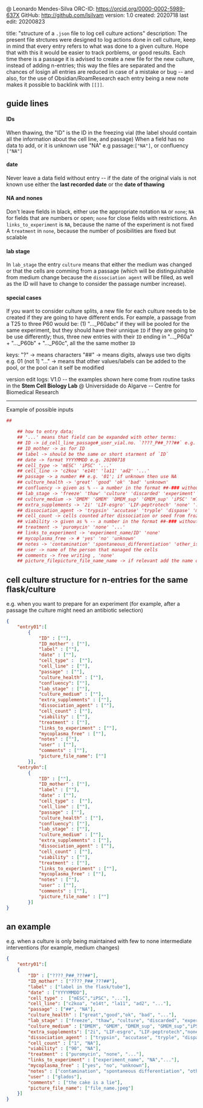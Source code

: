 
 @ Leonardo Mendes-Silva
 ORC-ID: https://orcid.org/0000-0002-5989-637X
 GitHub: http://github.com/lsilvam
version: 1.0
created: 2020718
last edit: 20200823

title: "structure of a `.json` file to log cell culture actions"
description: The present file strctures were designed to log actions done in cell culture, keep in mind 
that every entry refers to what was done to a given culture. Hope that with this it would be easier to track porblems, 
or good results. Each time there is a passage it is advised to create a new file for the new culture, instead of adding n-entries; this way the files are separated and the chances of losign all entries are reduced in case of a mistake or bug -- and also, for the use of Obsidian/RoamResearch each entry being a new note makes it possible to backlink with `[[]]`.

## guide lines
#### IDs
When thawing, the "ID" is the ID in the freezing vial (the label should contain all the information about the cell line, and passage)
When a field has no data to add, or it is unknown use "NA" e.g passage:`["NA"]`, or confluency `["NA"]`
#### date
Never leave a data field without entry -- if the date of the original vials is not known use either the **last recorded date** or the **date of thawing**
#### NA and nones
Don't leave fields in black, either use the appropriate notation `NA` or `none`; `NA` for fields that are numbers or open; `none` for close fields with restrictions.
    An `links_to_experiment` is `NA`, because the name of the experiment is not fixed
    A `treatment` in `none`, because the number of posibilities are fixed but scalable
#### lab stage
In `lab_stage` the entry `culture` means that either the medium was changed or that the cells are comming from a passage (which will be distinguishable from medium change because the `dissociation agent` will be filled, as well as the ID will have to change to consider the passage number increase).
#### special cases
If you want to consider culture splits, a new file for each culture needs to be created if they are going to have different ends. For eample, a passage from a T25 to three P60 would be: (1) "..._P60abc" if they will be pooled for the same experiment, but they should have their unnique `ID` if they are going to be use differently; thus, three new entries with their `ID` ending in "..._P60a" + "..._P60b" + "..._P60c", all the the same mother `ID`



keys: 
    "?" -> means characters
    "##" -> means digits, always use two digits e.g. 01 (not 1) 
    "..." -> means that other values/labels can be added to the pool, or the pool can it self be modified

version edit logs:
V1.0 -- the examples shown here come from routine tasks in the **Stem Cell Biology Lab** @ Universidade do Algarve -- Centre for Biomedical Research
   

---------

Example of possible inputs

```r
## 

    ## how to entry data; 
    ## '...' means that field can be expanded with other terms:
    ## ID -> id_cell_line_passage#_user_vial.no. `????_P##_???##` e.g. '20202020_cells_p01_t25'
    ## ID_mother -> as for ID
    ## label -> should be the same or short starment of `ID`
    ## date -> format YYYYMMDD e.g. 20200718
    ## cell_type -> 'mESC' 'iPSC' '...'
    ## cell_line -> 'c2koa' 'e14t' 'la11' 'ad2' '...'
    ## passage -> a number ## e.g. '01'; if unknown then use NA
    ## culture_health -> 'great' 'good' 'ok' 'bad' 'unknown'
    ## confluency -> given as % -- a number in the format ##-### without % e.g. '60'
    ## lab_stage -> 'freeze' 'thaw' 'culture' 'discarded' 'experiment' '...'
    ## culture_medium -> 'DMEM' 'GMEM' 'DMEM_sup' 'GMEM_sup' 'iPSC' 'mTSER' 'E8' '...'
    ## extra_supplements -> '2i' 'LIF-esgro' 'LIF-peptrotech' 'none' '...'
    ## dissociation_agent -> 'trypsin' 'accutase' 'tryple' 'dispase' 'mechanic' 'none' '...'
    ## cell_count -> cells counted after dissociation or seed from frozen vial, expressed as .10^6 -- 'NA' when unkown
    ## viability -> given as % -- a number in the format ##-### without % e.g. '90'
    ## treatment -> 'puromycin' 'none' '...'
    ## links_to_experiment -> 'experiment_name/ID' 'none'
    ## mycoplasma_free -> # 'yes' 'no' 'unknown'
    ## notes -> 'contamination' 'spontaneous_differentiation' 'other_issue_see_notebook' 'faulty_incubator' 'accident' 'problems_with_freezing'  'sent_to_collaborator', 'sent_to_cell_bank' 'none'               
    ## user -> name of the person that managed the cells
    ## comments -> free writing , 'none'
    ## picture_filepicture_file_name_name -> if relevant add the name of a file'file_name.jpeg' 'none'
```

## cell culture structure for n-entries for the same flask/culture  
e.g. when you want to prepare for an experiment (for example, after a passage the culture might need an antibiotic selection)

```json
{
    "entry01":[
        {
            "ID" : [""],
            "ID_mother" : [""],
            "label" : [""],
            "date" : [""],
            "cell_type" :  [""],
            "cell_line" : [""],
            "passage" : [""],
            "culture_health" : [""],
            "confluency": [""],
            "lab_stage" : [""],
            "culture_medium" : [""],
            "extra_supplements" : [""],
            "dissociation_agent" : [""],
            "cell_count" : [""],
            "viability" : [""],
            "treatment" : [""],
            "links_to_experiment" : [""],
            "mycoplasma_free" : [""],
            "notes" : [""],
            "user" : [""],
            "comments" : [""],
            "picture_file_name": [""]
        }],
    "entry0n":[
        {
            "ID" : [""],
            "ID_mother" : [""],
            "label" : [""],
            "date" : [""],
            "cell_type" :  [""],
            "cell_line" : [""],
            "passage" : [""],
            "culture_health" : [""],
            "confluency": [""],
            "lab_stage" : [""],
            "culture_medium" : [""],
            "extra_supplements" : [""],
            "dissociation_agent" : [""],
            "cell_count" : [""],
            "viability" : [""],
            "treatment" : [""],
            "links_to_experiment" : [""],
            "mycoplasma_free" : [""],
            "notes" : [""],
            "user" : [""],
            "comments" : [""],
            "picture_file_name" : [""]
        }]
}
```

## an example 
e.g. when a culture is only being maintained with few to none intermediate interventions (for example, medium changes)

```json
{
    "entry01":[
    {
        "ID" : ["????_P##_???##"],
        "ID_mother" : ["????_P##_???##"],
        "label" : ["label in the flask/tube"],
        "date" : ["YYYYMMDD"],
        "cell_type" :  ["mESC","iPSC", "..."],
        "cell_line": ["c2koa", "e14t", "la11", "ad2", "..."],
        "passage" : ["##", "NA"],
        "culture_health" : ["great","good","ok", "bad", "..."],
        "lab_stage" : ["freeze", "thaw", "culture", "discarded", "experiment", "..."],
        "culture_medium" : ["DMEM", "GMEM", "DMEM_sup", "GMEM_sup","iPSC","mTSER","E8", "..."],
        "extra_supplements": ["2i", "LIF-esgro", "LIF-peptrotech","none","..."],
        "dissociation_agent" : ["trypsin", "accutase", "tryple", "dispase", "mechanic","none","..."],
        "cell_count" : ["1", "NA"],
        "viability" : ["90", "NA"],
        "treatment" : ["puromycin", "none", "..."],
        "links_to_experiment" : ["experiment_name", "NA","..."],
        "mycoplasma_free" : ["yes", "no", "unknown"],
        "notes" : ["contamination", "spontaneous differentiation", "other issue, see notebook", "faulty incubator", "accident", "none", "sent to collaborator", "sent to cell bank","problems with freezing"],
        "user" : ["glados"],
        "comments" : ["the cake is a lie"],
        "picture_file_name": ["file_name.jpeg"]
    }]
}
```